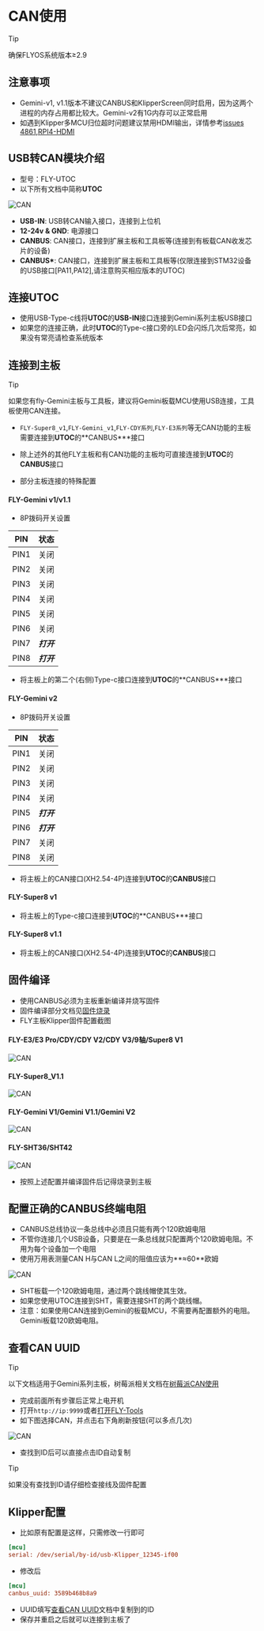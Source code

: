 # CAN使用

> [!TIP]
> 确保FLYOS系统版本≥2.9

## 注意事项

* Gemini-v1, v1.1版本不建议CANBUS和KlipperScreen同时启用，因为这两个进程的内存占用都比较大。Gemini-v2有1G内存可以正常启用
* 如遇到Klipper多MCU归位超时问题建议禁用HDMI输出，详情参考[issues 4861](https://github.com/Klipper3d/klipper/issues/4861),[RPI4-HDMI](https://hackaday.com/2019/11/28/raspberry-pi-4-hdmi-is-jamming-its-own-wifi/)

## **USB转CAN模块**介绍

* 型号：FLY-UTOC
* 以下所有文档中简称**UTOC**

![CAN](../images/adv/can/can1.png ":no-zooom")

* **USB-IN**: USB转CAN输入接口，连接到上位机
* **12-24v & GND**: 电源接口
* **CANBUS**: CAN接口，连接到扩展主板和工具板等(连接到有板载CAN收发芯片的设备)
* **CANBUS\***: CAN接口，连接到扩展主板和工具板等(仅限连接到STM32设备的USB接口[PA11,PA12],请注意购买相应版本的UTOC)

## 连接UTOC

* 使用USB-Type-c线将**UTOC**的**USB-IN**接口连接到Gemini系列主板USB接口
* 如果您的连接正确，此时**UTOC**的Type-c接口旁的LED会闪烁几次后常亮，如果没有常亮请检查系统版本

## 连接到主板

> [!TIP]
> 如果您有fly-Gemini主板与工具板，建议将Gemini板载MCU使用USB连接，工具板使用CAN连接。

* `FLY-Super8_v1`,`FLY-Gemini_v1`,`FLY-CDY系列`,`FLY-E3系列`等无CAN功能的主板需要连接到**UTOC**的**CANBUS\***接口
* 除上述外的其他FLY主板和有CAN功能的主板均可直接连接到**UTOC**的**CANBUS**接口

* 部分主板连接的特殊配置


<!-- tabs:start -->

#### **FLY-Gemini v1/v1.1**

* 8P拨码开关设置

| PIN | 状态 |
| :----: | :----- |
| PIN1 | 关闭 |
| PIN2 | 关闭 |
| PIN3 | 关闭 |
| PIN4 | 关闭 |
| PIN5 | 关闭 |
| PIN6 | 关闭 |
| PIN7 | ***打开*** |
| PIN8 | ***打开*** |

* 将主板上的第二个(右侧)Type-c接口连接到**UTOC**的**CANBUS\***接口


#### **FLY-Gemini v2**

* 8P拨码开关设置

| PIN | 状态 |
| :----: | :----- |
| PIN1 | 关闭 |
| PIN2 | 关闭 |
| PIN3 | 关闭 |
| PIN4 | 关闭 |
| PIN5 | ***打开*** |
| PIN6 | ***打开*** |
| PIN7 | 关闭 |
| PIN8 | 关闭 |

* 将主板上的CAN接口(XH2.54-4P)连接到**UTOC**的**CANBUS**接口

#### **FLY-Super8 v1**

* 将主板上的Type-c接口连接到**UTOC**的**CANBUS\***接口

#### **FLY-Super8 v1.1**

* 将主板上的CAN接口(XH2.54-4P)连接到**UTOC**的**CANBUS**接口

<!-- tabs:end -->

## 固件编译

* 使用CANBUS必须为主板重新编译并烧写固件
* 固件编译部分文档见[固件烧录](/introduction/firmware.md)
* FLY主板Klipper固件配置截图

<!-- tabs:start -->

#### **FLY-E3/E3 Pro/CDY/CDY V2/CDY V3/9轴/Super8 V1**

![CAN](../images/adv/can/can2.png ":no-zooom")

#### **FLY-Super8_V1.1**

![CAN](../images/adv/can/can3.png ":no-zooom")

#### **FLY-Gemini V1/Gemini V1.1/Gemini V2**

![CAN](../images/adv/can/can4.png ":no-zooom")


#### **FLY-SHT36/SHT42**

![CAN](../images/adv/can/can5.png ":no-zooom")

<!-- tabs:end -->

* 按照上述配置并编译固件后记得烧录到主板


## 配置正确的CANBUS终端电阻

* CANBUS总线协议一条总线中必须且只能有两个120欧姆电阻
* 不管你连接几个USB设备，只要是在一条总线就只配置两个120欧姆电阻。不用为每个设备加一个电阻
* 使用万用表测量CAN H与CAN L之间的阻值应该为**≈60**欧姆

![CAN](../images/adv/can/can7.png ":no-zooom")

* SHT板载一个120欧姆电阻，通过两个跳线帽使其生效。
* 如果您使用UTOC连接到SHT，需要连接SHT的两个跳线帽。
* 注意：如果使用CAN连接到Gemini的板载MCU，不需要再配置额外的电阻。Gemini板载120欧姆电阻。

## 查看CAN UUID

> [!TIP]
> 以下文档适用于Gemini系列主板，树莓派相关文档在[树莓派CAN使用](/advanced/can_rpi.md)

* 完成前面所有步骤后正常上电开机
* 打开`http://ip:9999`或者[打开FLY-Tools](http://flygemini.lan:9999/)
* 如下图选择CAN，并点击右下角刷新按钮(可以多点几次)

![CAN](../images/adv/can/can6.png ":medium-zooom")

* 查找到ID后可以直接点击ID自动复制

> [!TIP]
> 如果没有查找到ID请仔细检查接线及固件配置

## Klipper配置

* 比如原有配置是这样，只需修改一行即可

```ini
[mcu]
serial: /dev/serial/by-id/usb-Klipper_12345-if00
```

* 修改后

```ini
[mcu]
canbus_uuid: 3589b468b8a9
```

* UUID填写[查看CAN UUID](#查看can-uuid)文档中复制到的ID
* 保存并重启之后就可以连接到主板了